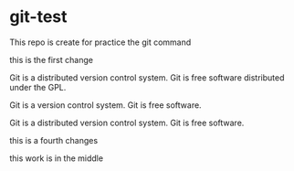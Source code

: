 # git-test
This repo is create for practice the git command

this is the first change

Git is a distributed version control system.
Git is free software distributed under the GPL.

Git is a version control system.
Git is free software.

Git is a distributed version control system.
Git is free software.

this is a fourth changes 

this work is in the middle